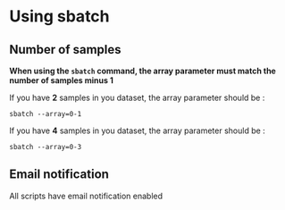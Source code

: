 # Using sbatch

## Number of samples

**When using the `sbatch` command, the array parameter must match the number of samples minus 1**

If you have **2** samples in you dataset, the array parameter should be :

```
sbatch --array=0-1
```

If you have **4** samples in you dataset, the array parameter should be :

```
sbatch --array=0-3
```


## Email notification

All scripts have email notification enabled
